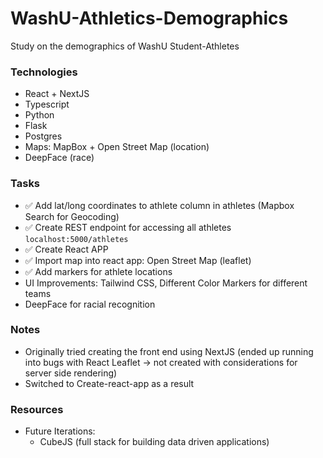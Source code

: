 # WashU-Athletics-Demographics
Study on the demographics of WashU Student-Athletes

### Technologies
- React + NextJS
- Typescript
- Python
- Flask
- Postgres
- Maps: MapBox + Open Street Map (location)
- DeepFace (race)

### Tasks
- ✅ Add lat/long coordinates to athlete column in athletes (Mapbox Search for Geocoding)
- ✅  Create REST endpoint for accessing all athletes `localhost:5000/athletes`
- ✅ Create React APP
- ✅  Import map into react app: Open Street Map (leaflet)
- ✅ Add markers for athlete locations
- UI Improvements: Tailwind CSS, Different Color Markers for different teams
- DeepFace for racial recognition


### Notes
- Originally tried creating the front end using NextJS (ended up running into bugs with React Leaflet -> not created with considerations for server side rendering)
- Switched to Create-react-app as a result

### Resources

- Future Iterations: 
    - CubeJS (full stack for building data driven applications)
